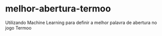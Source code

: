 # melhor-abertura-termoo
Utilizando Machine Learning para definir a melhor palavra de abertura no jogo Termoo
